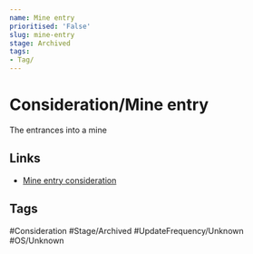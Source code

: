 ```yaml
---
name: Mine entry
prioritised: 'False'
slug: mine-entry
stage: Archived
tags:
- Tag/
---
```


# Consideration/Mine entry

The entrances into a mine

## Links

* [Mine entry consideration](https://design.planning.data.gov.uk/planning-consideration/mine-entry)

## Tags

#Consideration #Stage/Archived #UpdateFrequency/Unknown #OS/Unknown